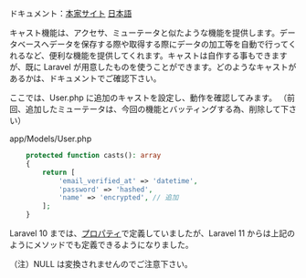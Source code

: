 ドキュメント：[本家サイト](https://laravel.com/docs/11.x/eloquent-mutators#attribute-casting) [日本語](https://readouble.com/laravel/11.x/ja/eloquent-mutators.html#attribute-casting)

キャスト機能は、アクセサ、ミューテータと似たような機能を提供します。データベースへデータを保存する際や取得する際にデータの加工等を自動で行ってくれるなど、便利な機能を提供してくれます。キャストは自作する事もできますが、既に Laravel が用意したものを使うことができます。どのようなキャストがあるかは、ドキュメントでご確認下さい。

ここでは、User.php に追加のキャストを設定し、動作を確認してみます。
（前回、追加したミューテータは、今回の機能とバッティングする為、削除して下さい）

app/Models/User.php
```php
    protected function casts(): array
    {
        return [
            'email_verified_at' => 'datetime',
            'password' => 'hashed',
            'name' => 'encrypted', // 追加
        ];
    }
```

Laravel 10 までは、[プロパティ](https://github.com/laravel/laravel/blob/10.x/app/Models/User.php)で定義していましたが、Laravel 11 からは上記のようにメソッドでも定義できるようになりました。

（注）NULL は変換されませんのでご注意下さい。
